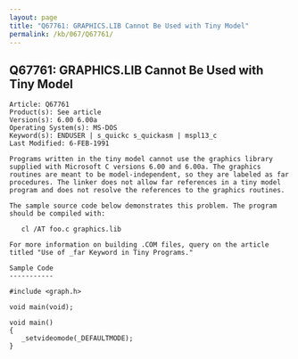 ```yaml
---
layout: page
title: "Q67761: GRAPHICS.LIB Cannot Be Used with Tiny Model"
permalink: /kb/067/Q67761/
---
```


## Q67761: GRAPHICS.LIB Cannot Be Used with Tiny Model

	Article: Q67761
	Product(s): See article
	Version(s): 6.00 6.00a
	Operating System(s): MS-DOS
	Keyword(s): ENDUSER | s_quickc s_quickasm | mspl13_c
	Last Modified: 6-FEB-1991
	
	Programs written in the tiny model cannot use the graphics library
	supplied with Microsoft C versions 6.00 and 6.00a. The graphics
	routines are meant to be model-independent, so they are labeled as far
	procedures. The linker does not allow far references in a tiny model
	program and does not resolve the references to the graphics routines.
	
	The sample source code below demonstrates this problem. The program
	should be compiled with:
	
	   cl /AT foo.c graphics.lib
	
	For more information on building .COM files, query on the article
	titled "Use of _far Keyword in Tiny Programs."
	
	Sample Code
	-----------
	
	#include <graph.h>
	
	void main(void);
	
	void main()
	{
	   _setvideomode(_DEFAULTMODE);
	}
